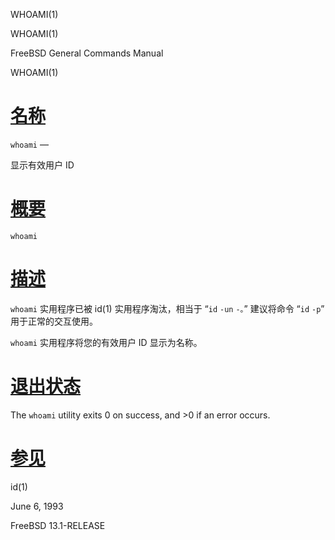   WHOAMI(1)  

WHOAMI(1)

FreeBSD General Commands Manual

WHOAMI(1)

[名称](#__u540D___u79F0_)
=======================

`whoami` —

显示有效用户 ID

[概要](#__u6982___u8981_)
=======================

`whoami`

[描述](#__u63CF___u8FF0_)
=======================

`whoami` 实用程序已被 id(1) 实用程序淘汰，相当于 “`id` `-un` `-。`” 建议将命令 “`id` `-p`” 用于正常的交互使用。

`whoami` 实用程序将您的有效用户 ID 显示为名称。

[退出状态](#__u9000___u51FA___u72B6___u6001_)
=========================================

The `whoami` utility exits 0 on success, and >0 if an error occurs.

[参见](#__u53C2___u89C1_)
=======================

id(1)

June 6, 1993

FreeBSD 13.1-RELEASE